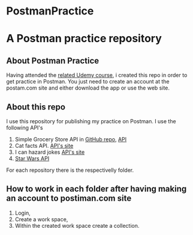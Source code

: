 # PostmanPractice
 <h1>A Postman practice repository</h1>

<h2>About Postman Practice</h2>
 <p>
Having attended the <a href="https://www.udemy.com/course/postman-the-complete-guide/" target="_blank">related Udemy course</a>, i created this repo in order to get practice in Postman. You just need to create an account at the postam.com site and either download the app or use the web site.</p>


<h2>About this repo</h2>

<p>
I use this repository for publishing my practice on Postman. I use the following API's
 </p>

 <ol>
     <li>
     Simple Grocery Store API in <a href="https://github.com/vdespa/Postman-Complete-Guide-API-Testing/blob/main/simple-grocery-store-api.md" target="_blank">GitHub repo</a>, <a href="https://simple-grocery-store-api.glitch.me/" target="_blank">API</a></li>
     <li>Cat facts API. <a href="https://catfact.ninja/" target="_blank">API's site</a></li>
     <li>I can hazard jokes <a href="https://icanhazdadjoke.com/" target="_blank">API's site</a></li>
     <li><a href="https://swapi.dev/" target="_blank">Star Wars API</a></li>
 </ol>

 <p>
For each repository there is the respectivelly folder.
 </p>

 <h2>How to work in each folder after having making an account to postiman.com site</h2>
  <ol>
     <li>Login,</li>
     <li>Create a work space,</li>
     <li>Within the created work space create a collection.</li>
 </ol>